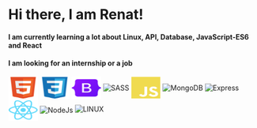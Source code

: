 # Hi there, I am Renat!

#### I am currently learning a lot about Linux, API, Database, JavaScript-ES6 and React
#### I am looking for an internship or a job

<div style="display: inline_block">
  <img align="center" alt="HTML" height="45" width="60" src="https://raw.githubusercontent.com/devicons/devicon/master/icons/html5/html5-original.svg">
  <img align="center" alt="CSS" height="45" width="60" src="https://raw.githubusercontent.com/devicons/devicon/master/icons/css3/css3-original.svg">
  <img align="center" alt="Bootstrap" height="45" width="60" src="https://raw.githubusercontent.com/devicons/devicon/master/icons/bootstrap/bootstrap-original.svg">
  <img align="center" alt="SASS" height="45" width="60" src="https://cdn.jsdelivr.net/gh/devicons/devicon/icons/sass/sass-original.svg" />
  <img align="center" alt="Js" height="45" width="60" src="https://raw.githubusercontent.com/devicons/devicon/master/icons/javascript/javascript-plain.svg">
  <img align="center" alt="MongoDB" height="45" width="60" src="https://cdn.jsdelivr.net/gh/devicons/devicon/icons/mongodb/mongodb-plain.svg" />
  <img align="center" alt="Express" height="45" width="60"  src="https://cdn.jsdelivr.net/gh/devicons/devicon/icons/express/express-original.svg" />
  <img align="center" alt="React" height="45" width="60" src="https://raw.githubusercontent.com/devicons/devicon/master/icons/react/react-original.svg">
  <img align="center" alt="NodeJs" height="45" width="60"  src="https://cdn.jsdelivr.net/gh/devicons/devicon/icons/nodejs/nodejs-original.svg" />
  <img align="stretch" alt="LINUX" height="100" src="https://upload.wikimedia.org/wikipedia/commons/3/35/Tux.svg">
</div>  
